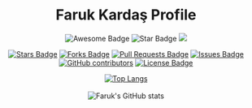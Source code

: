 <h1 align="center">Faruk Kardaş Profile
</h1>
<div align="center">
<img src="https://cdn.rawgit.com/sindresorhus/awesome/d7305f38d29fed78fa85652e3a63e154dd8e8829/media/badge.svg" alt="Awesome Badge"/>
<!-- <img src="http://hits.dwyl.com/farukkardas/awesome-github-profile-readme.svg" alt="Hits Badge"/> -->
<img src="https://img.shields.io/static/v1?label=%F0%9F%8C%9F&message=If%20Useful&style=style=flat&color=BC4E99" alt="Star Badge"/>
<a href="https://twitter.com/farukkardas" ><img src="https://img.shields.io/twitter/follow/farukkardas.svg?style=social" /> </a>
<br>


<a href="https://github.com/farukkardas/License-panel/stargazers"><img src="https://img.shields.io/github/stars/farukkardas/awesome-github-profile-readme" alt="Stars Badge"/></a>
<a href="https://github.com/farukkardas/License-panel/network/members"><img src="https://img.shields.io/github/forks/farukkardas/awesome-github-profile-readme" alt="Forks Badge"/></a>
<a href="https://github.com/farukkardas/License-panel/pulls"><img src="https://img.shields.io/github/issues-pr/farukkardas/awesome-github-profile-readme" alt="Pull Requests Badge"/></a>
<a href="https://github.com/farukkardas/License-panel/issues"><img src="https://img.shields.io/github/issues/farukkardas/awesome-github-profile-readme" alt="Issues Badge"/></a>
<a href="https://github.com/farukkardas/License-panel/graphs/contributors"><img alt="GitHub contributors" src="https://img.shields.io/github/contributors/farukkardas/awesome-github-profile-readme?color=2b9348"></a>
<a href="https://github.com/farukkardas/License-panel/blob/master/LICENSE"><img src="https://img.shields.io/github/license/farukkardas/awesome-github-profile-readme?color=2b9348" alt="License Badge"/></a>
  
 [![Top Langs](https://github-readme-stats.vercel.app/api/top-langs/?username=farukkardas&layout=compact)](https://github.com/farukkardas/github-readme-stats)
  <br>
  <br>
 ![Faruk's GitHub stats](https://github-readme-stats.vercel.app/api?username=farukkardas&show_icons=true&theme=radical)

